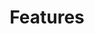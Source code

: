 ---
slug: features
title: Features
type: page
page_title: "Choose us if you are looking for"
subtitle: ""
features:
    - featureTitle: "Origin"
      icon: "/img/icon.png"
      featureDescription: "ifhewruigfhieruhgiuerhgiuerhiughifhs"
    - featureTitle: "wohooo"
      icon: lalalaelelee
      featureDescription: "ewoifhweuifhewuigfhuewribgh"
    - featureTitle: "wohooo"
      icon: elelelelele
      featureDescription: "afuihewuifhewruigfhewrigufhewf"
---